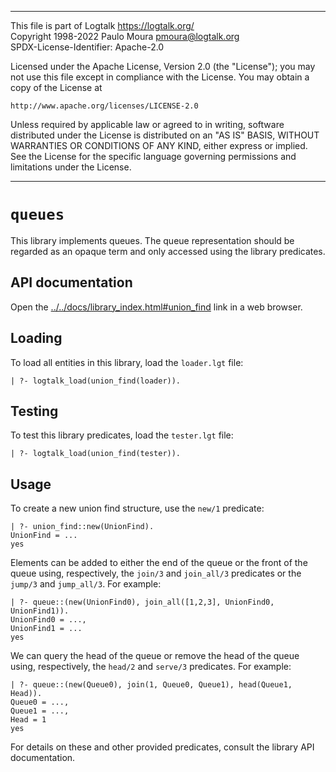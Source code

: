 ________________________________________________________________________

This file is part of Logtalk <https://logtalk.org/>  
Copyright 1998-2022 Paulo Moura <pmoura@logtalk.org>  
SPDX-License-Identifier: Apache-2.0

Licensed under the Apache License, Version 2.0 (the "License");
you may not use this file except in compliance with the License.
You may obtain a copy of the License at

    http://www.apache.org/licenses/LICENSE-2.0

Unless required by applicable law or agreed to in writing, software
distributed under the License is distributed on an "AS IS" BASIS,
WITHOUT WARRANTIES OR CONDITIONS OF ANY KIND, either express or implied.
See the License for the specific language governing permissions and
limitations under the License.
________________________________________________________________________


`queues`
========

This library implements queues. The queue representation should be regarded
as an opaque term and only accessed using the library predicates.


API documentation
-----------------

Open the [../../docs/library_index.html#union_find](../../docs/library_index.html#union_find)
link in a web browser.


Loading
-------

To load all entities in this library, load the `loader.lgt` file:

	| ?- logtalk_load(union_find(loader)).


Testing
-------

To test this library predicates, load the `tester.lgt` file:

	| ?- logtalk_load(union_find(tester)).


Usage
-----

To create a new union find structure, use the `new/1` predicate:

	| ?- union_find::new(UnionFind).
	UnionFind = ...
	yes

Elements can be added to either the end of the queue or the front of the
queue using, respectively, the `join/3` and `join_all/3` predicates or the
`jump/3` and `jump_all/3`. For example:

	| ?- queue::(new(UnionFind0), join_all([1,2,3], UnionFind0, UnionFind1)).
	UnionFind0 = ...,
	UnionFind1 = ...
	yes
	
We can query the head of the queue or remove the head of the queue using,
respectively, the `head/2` and `serve/3` predicates. For example:

	| ?- queue::(new(Queue0), join(1, Queue0, Queue1), head(Queue1, Head)).
	Queue0 = ...,
	Queue1 = ...,
	Head = 1
	yes

For details on these and other provided predicates, consult the library
API documentation.
